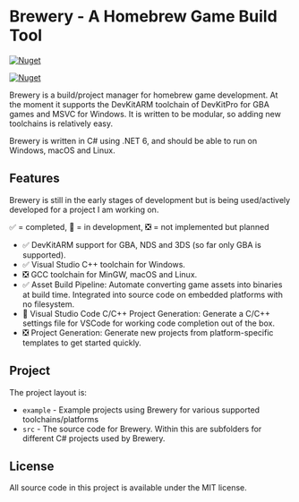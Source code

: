# Brewery - A Homebrew Game Build Tool

[![Nuget](https://img.shields.io/nuget/v/Brewery.ProjectTool?label=Project%20Tool)](https://www.nuget.org/packages/Brewery.ProjectTool/)

[![Nuget](https://img.shields.io/nuget/v/Brewery.ToolSdk?label=Tool%20SDK)](https://www.nuget.org/packages/Brewery.ToolSdk/)

Brewery is a build/project manager for homebrew game development. At the moment it supports the DevKitARM toolchain of DevKitPro for GBA games and MSVC for Windows. It is written to be modular, so adding new toolchains is relatively easy.

Brewery is written in C# using .NET 6, and should be able to run on Windows, macOS and Linux.

## Features

Brewery is still in the early stages of development but is being used/actively developed for a project I am working on.

✅ = completed, 🧰 = in development, ❎ = not implemented but planned

* ✅ DevKitARM support for GBA, NDS and 3DS (so far only GBA is supported).
* ✅ Visual Studio C++ toolchain for Windows.
* ❎ GCC toolchain for MinGW, macOS and Linux.
* ✅ Asset Build Pipeline: Automate converting game assets into binaries at build time. Integrated into source code on embedded platforms with no filesystem.
* 🧰 Visual Studio Code C/C++ Project Generation: Generate a C/C++ settings file for VSCode for working code completion out of the box.
* ❎ Project Generation: Generate new projects from platform-specific templates to get started quickly.

## Project
The project layout is:
* `example` - Example projects using Brewery for various supported toolchains/platforms
* `src` - The source code for Brewery. Within this are subfolders for different C# projects used by Brewery.

## License

All source code in this project is available under the MIT license.